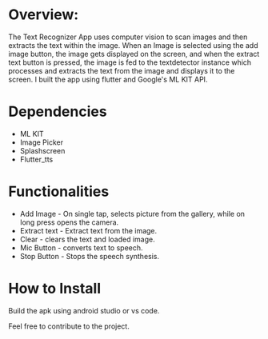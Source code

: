 # Overview:
The Text Recognizer App uses computer vision to scan images and then extracts the text within the image. When an Image is selected using the add image button, the image gets displayed on the screen, and when the extract text button is pressed, the image is fed to the textdetector instance which processes and extracts the text from the image and displays it to the screen. I built the app using flutter and Google's ML KIT API.

# Dependencies
  * ML KIT
  * Image Picker
  * Splashscreen
  * Flutter_tts

# Functionalities
* Add Image - On single tap, selects picture from the gallery, while on long press opens the camera.
* Extract text - Extract text from the image.
* Clear - clears the text and loaded image.
* Mic Button - converts text to speech.
* Stop Button - Stops the speech synthesis.

# How to Install
Build the apk using android studio or vs code.

Feel free to contribute to the project.
